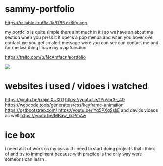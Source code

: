 # sammy-portfolio

https://reliable-truffle-1a8785.netlify.app

my portfolio is quite simple there aint much in it i so we have an about me section when you press it
it opens a pop menua and when you hover ove contact me you get an alert message were you can see can contact me
and for the last thing i have my map function 

https://trello.com/b/McAmfacn/portfolio

![](image.png)

# websites i used / vidoes i watched

https://youtu.be/jx5jmI0UlXU
https://youtu.be/1PnVor36_40
https://webcode.tools/generators/css/keyframe-animation
https://getbootstrap.com/
https://youtu.be/fYq5PXgSsbE
and davids videos as well 
https://youtu.be/MBaw_6cPmAw

# ice box 

i need alot of work on my css and i need to start doing projects that i think of and try to immplment 
because with practice is the only way were someone can learn .